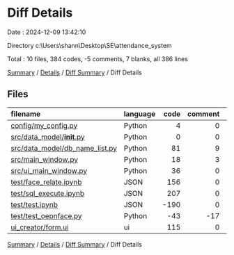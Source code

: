 # Diff Details

Date : 2024-12-09 13:42:10

Directory c:\\Users\\shann\\Desktop\\SE\\attendance_system

Total : 10 files,  384 codes, -5 comments, 7 blanks, all 386 lines

[Summary](results.md) / [Details](details.md) / [Diff Summary](diff.md) / Diff Details

## Files
| filename | language | code | comment | blank | total |
| :--- | :--- | ---: | ---: | ---: | ---: |
| [config/my_config.py](/config/my_config.py) | Python | 4 | 0 | 3 | 7 |
| [src/data_model/__init__.py](/src/data_model/__init__.py) | Python | 0 | 0 | 1 | 1 |
| [src/data_model/db_name_list.py](/src/data_model/db_name_list.py) | Python | 81 | 9 | 18 | 108 |
| [src/main_window.py](/src/main_window.py) | Python | 18 | 3 | 6 | 27 |
| [src/ui_main_window.py](/src/ui_main_window.py) | Python | 36 | 0 | 0 | 36 |
| [test/face_relate.ipynb](/test/face_relate.ipynb) | JSON | 156 | 0 | 1 | 157 |
| [test/sql_execute.ipynb](/test/sql_execute.ipynb) | JSON | 207 | 0 | 1 | 208 |
| [test/test.ipynb](/test/test.ipynb) | JSON | -190 | 0 | -1 | -191 |
| [test/test_oepnface.py](/test/test_oepnface.py) | Python | -43 | -17 | -22 | -82 |
| [ui_creator/form.ui](/ui_creator/form.ui) | ui | 115 | 0 | 0 | 115 |

[Summary](results.md) / [Details](details.md) / [Diff Summary](diff.md) / Diff Details